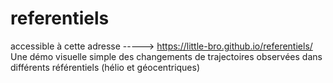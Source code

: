 # referentiels
accessible à cette adresse -----> https://little-bro.github.io/referentiels/
Une démo visuelle simple des changements de trajectoires observées dans différents référentiels (hélio et géocentriques)

